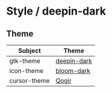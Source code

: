 

# Style / deepin-dark



## Theme

| Subject | Theme |
| --- | --- |
| gtk-theme | [deepin-dark](https://github.com/linuxdeepin/deepin-gtk-theme) |
| icon-theme | [bloom-dark](https://github.com/linuxdeepin/deepin-icon-theme) |
| cursor-theme | [Qogir](https://github.com/vinceliuice/Qogir-icon-theme/tree/master/src/cursors) |
